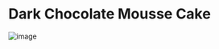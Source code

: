 # Dark Chocolate Mousse Cake

![image](https://user-images.githubusercontent.com/50277379/138851927-6161c8e4-272e-413a-a857-a43acae2fa56.png)
